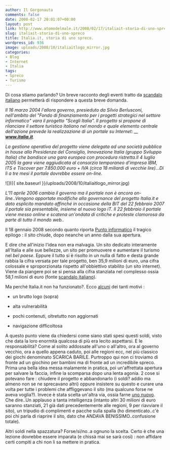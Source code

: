 ```yaml
---
author: Il Gorgonauta
comments: false
date: 2008-02-17 20:01:07+00:00
layout: post
link: http://www.atomodelmale.it/2008/02/17/italiait-storia-di-uno-spreco/
slug: italiait-storia-di-uno-spreco
title: Italia.it, storia di uno spreco.
wordpress_id: 936
image: uploads/2008/10/italiaitlogo_mirror.jpg
categories:
- Blog
- Internet
- Italia
tags:
- Spreco
- Turismo
---
```


Di cosa stiamo parlando? Un breve racconto degli eventi tratto da [scandalo italiano](http://scandaloitaliano.wordpress.com/) permetterà di rispondere a questa breve domanda.

_Il 16 marzo 2004 l'allora governo, presieduto da Silvio Berlusconi, nell'ambito del "Fondo di finanziamento per i progetti strategici nel settore informatico" vara il progetto "Scegli Italia". Il progetto si propone di rilanciare il settore turistico italiano nel mondo e quale elemento centrale dell'azione prevede la realizzazione di un portale su Internet: __ **www.italia.it**._

_La gestione operativa del progetto viene delegata ad una società pubblica in house alla Presidenza del Consiglio, Innovazione Italia (gruppo Sviluppo Italia) che bandisce una gara europea con procedura ristretta.Il 4 luglio 2005 la gara viene aggiudicata al consorzio temporaneo d'impresa IBM, ITS e Tiscover per 7.850.000 euro + IVA (circa 18 miliardi di vecchie lire)...Di lì a tre mesi il portale dovrebbe essere on-line._

![]({{ site.baseurl }}/uploads/2008/10/italiaitlogo_mirror.jpg)

_L'11 aprile 2006 cambia il governo ma il portale non è ancora on-line..Vengono apportate modifiche alla governance del progetto Italia.it e dato esplicito mandato affinché in occasione della BIT del 22 febbraio 2007 il portale sia presentabile, insieme al nuovo logo iT. Il 22 febbraio il portale viene messo online e scatena un'ondata di critiche e proteste clamorosa da parte di tutto il mondo web.._

Il 18 gennaio 2008 secondo quanto riporta [Punto informatico](http://punto-informatico.it/p.aspx?i=2165721) il tragico epilogo : il sito chiude, dopo neanche un anno dalla sua apertura.

E dire che all'inizio l'idea non era malvagia. Un sito dedicato interamente all'Italia e alle sue bellezze, un sito per promuovere e aumentare il turismo nel _bel paese_. Eppure il tutto si è risolto in un nulla di fatto e desta grande rabbia la cifra versata per tale progetto, ben 35,9 milioni di euro, una cifra colossale e sproporzionata rispetto all'obbiettivo stabilito (un sito internet). Viene da piangere poi se si pensa alla cifra stanziata nel complesso ossia 58,1 milioni di euro (fonte [scandalo italiano](http://scandaloitaliano.wordpress.com/2007/07/26/un-po-di-luce-sui-conti-di-italiait/)).

Ma perché Italia.it non ha funzionato?. Ecco [alcuni](http://www.webnews.it/news/leggi/5513/italiait-spuntano-solo-difetti/) dei tanti motivi :

	
  * un brutto logo (sopra)

	
  * alta vulnerabilità

	
  * pochi contenuti, oltretutto non aggiornati

	
  * navigazione difficoltosa

A questo punto viene da chiedersi come siano stati spesi questi soldi, visto che data la loro enormità qualcosa di più era lecito aspettarsi.  E le responsabilità? Come al solito addossate all'uno o all'altro, ora al governo vecchio, ora a quello appena caduto, poi alle regioni ecc, nel più classico dei giochi denominato SCARICA BARILE. Purtroppo qui non ci troviamo di fronte ad un giochino per bambini ma di fronte ad un incredibile spreco. Prima una bella idea messa malamente in pratica, poi un'affrettata apertura per salvare la faccia, infine la scomparsa dopo una lenta agonia. 2 cose si potevano fare : chiudere il progetto e abbandonarlo (i soldi? addio ma almeno non se ne sprecavano altri)  oppure insistere su questo e curare una volta per tutte i problemi che affliggevano il sito (ma qualcuno forse ne aveva voglia?). Invece è stata scelta un'altra via, ossia farne [uno nuovo](http://punto-informatico.it/p.aspx?i=2188456). Che dire..Un applauso a tanta intelligenza (intanto altri 30 milioni di euro saranno stanziati, 21 già dati precedentemente alle regioni, 9 per riavviare il sito), un tripudio di complimenti e pacche sulla spalla (ho dimenticato..c'è poi chi parla di riaprire il sito, dato che ANDAVA BENISSIMO..confusione totale).

Altri soldi nella spazzatura? Forse/si/no..a ognuno la scelta. Certo è che una lezione dovrebbe essere imparata (e chissà mai se sarà così) : non affidare certi compiti a chi non li sa mettere in pratica.
